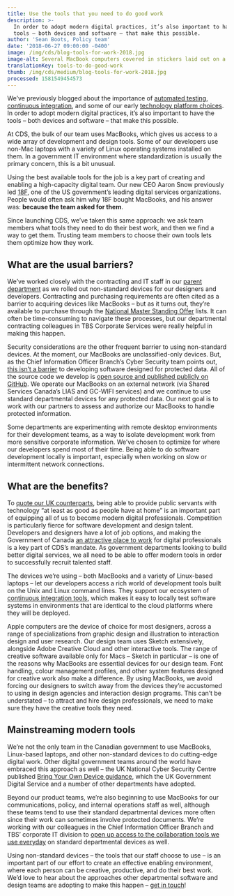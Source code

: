 ```yaml
---
title: Use the tools that you need to do good work
description: >-
  In order to adopt modern digital practices, it’s also important to have the
  tools – both devices and software – that make this possible.
author: 'Sean Boots, Policy team'
date: '2018-06-27 09:00:00 -0400'
image: /img/cds/blog-tools-for-work-2018.jpg
image-alt: Several MacBook computers covered in stickers laid out on a table.
translationKey: tools-to-do-good-work
thumb: /img/cds/medium/blog-tools-for-work-2018.jpg
processed: 1581549454573
---
```


We’ve previously blogged about the importance of [automated testing](https://digital.canada.ca/2018/03/26/automated-testing-blog/), [continuous integration](https://digital.canada.ca/2018/05/16/reducing-risk-through-continuous-deployment/), and some of our early [technology platform choices](https://digital.canada.ca/2017/11/06/technology-choices-at-cds/). In order to adopt modern digital practices, it’s also important to have the tools – both devices and software – that make this possible.

At CDS, the bulk of our team uses MacBooks, which gives us access to a wide array of development and design tools. Some of our developers use non-Mac laptops with a variety of Linux operating systems installed on them. In a government IT environment where standardization is usually the primary concern, this is a bit unusual.

Using the best available tools for the job is a key part of creating and enabling a high-capacity digital team. Our new CEO Aaron Snow previously led [18F](https://18f.gsa.gov/), one of the US government’s leading digital services organizations. People would often ask him why 18F bought MacBooks, and his answer was: **because the team asked for them**.

Since launching CDS, we’ve taken this same approach: we ask team members what tools they need to do their best work, and then we find a way to get them. Trusting team members to choose their own tools lets them optimize how they work.

## What are the usual barriers?

We’ve worked closely with the contracting and IT staff in our [parent department](https://www.canada.ca/en/treasury-board-secretariat.html) as we rolled out non-standard devices for our designers and developers. Contracting and purchasing requirements are often cited as a barrier to acquiring devices like MacBooks – but as it turns out, they’re available to purchase through the [National Master Standing Offer](https://buyandsell.gc.ca/for-businesses/the-procurement-process/standing-offers) lists. It can often be time-consuming to navigate these processes, but our departmental contracting colleagues in TBS Corporate Services were really helpful in making this happen.


Security considerations are the other frequent barrier to using non-standard devices. At the moment, our MacBooks are unclassified-only devices. But, as the Chief Information Officer Branch’s Cyber Security team points out, [this isn’t a barrier](https://github.com/canada-ca/Open_First_Whitepaper/issues/83#issuecomment-361065123) to developing software designed for protected data. All of the source code we develop is [open source and published publicly on GitHub](https://github.com/cds-snc). We operate our MacBooks on an external network (via Shared Services Canada’s LIAS and GC-WIFI services) and we continue to use standard departmental devices for any protected data. Our next goal is to work with our partners to assess and authorize our MacBooks to handle protected information.

Some departments are experimenting with remote desktop environments for their development teams, as a way to isolate development work from more sensitive corporate information. We’ve chosen to optimize for where our developers spend most of their time. Being able to do software development locally is important, especially when working on slow or intermittent network connections.

## What are the benefits?

To [quote our UK counterparts](https://cabinetofficetechnology.blog.gov.uk/2015/02/12/choosing-technology-that-is-at-least-as-good-as-people-have-at-home/), being able to provide public servants with technology “at least as good as people have at home” is an important part of equipping all of us to become modern digital professionals. Competition is particularly fierce for software development and design talent. Developers and designers have a lot of job options, and making the Government of Canada [an attractive place to work](/join-our-team/) for digital professionals is a key part of CDS’s mandate. As government departments looking to build better digital services, we all need to be able to offer modern tools in order to successfully recruit talented staff.

The devices we’re using – both MacBooks and a variety of Linux-based laptops – let our developers access a rich world of development tools built on the Unix and Linux command lines. They support our ecosystem of [continuous integration tools](https://digital.canada.ca/2018/05/16/reducing-risk-through-continuous-deployment/), which makes it easy to locally test software systems in environments that are identical to the cloud platforms where they will be deployed.

Apple computers are the device of choice for most designers, across a range of specializations from graphic design and illustration to interaction design and user research. Our design team uses Sketch extensively, alongside Adobe Creative Cloud and other interactive tools. The range of creative software available only for Macs – Sketch in particular – is one of the reasons why MacBooks are essential devices for our design team. Font handling, colour management profiles, and other system features designed for creative work also make a difference. By using MacBooks, we avoid forcing our designers to switch away from the devices they’re accustomed to using in design agencies and interaction design programs. This can’t be understated – to attract and hire design professionals, we need to make sure they have the creative tools they need.


## Mainstreaming modern tools

We’re not the only team in the Canadian government to use MacBooks, Linux-based laptops, and other non-standard devices to do cutting-edge digital work. Other digital government teams around the world have embraced this approach as well – the UK National Cyber Security Centre published [Bring Your Own Device guidance](https://www.ncsc.gov.uk/guidance/byod-executive-summary), which the UK Government Digital Service and a number of other departments have adopted.

Beyond our product teams, we’re also beginning to use MacBooks for our communications, policy, and internal operations staff as well, although these teams tend to use their standard departmental devices more often since their work can sometimes involve protected documents. We’re working with our colleagues in the Chief Information Officer Branch and TBS’ corporate IT division to [open up access to the collaboration tools we use everyday](https://open.canada.ca/en/blog/enabling-gcdigital-pragmatic-security) on standard departmental devices as well.

Using non-standard devices – the tools that our staff choose to use – is an important part of our effort to create an effective enabling environment, where each person can be creative, productive, and do their best work. We’d love to hear about the approaches other departmental software and design teams are adopting to make this happen – [get in touch](mailto:cds-snc@tbs-sct.gc.ca)!


